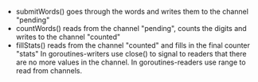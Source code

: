- submitWords() goes through the words and writes them to the channel "pending"
- countWords() reads from the channel "pending", counts the digits and writes to the channel "counted"
- fillStats() reads from the channel "counted" and fills in the final counter "stats"
In goroutines-writers use close() to signal to readers that there are no more values in the channel. In goroutines-readers use range to read from channels.